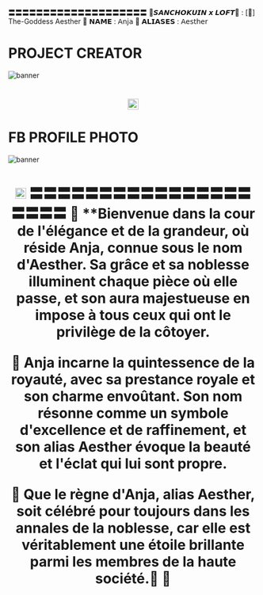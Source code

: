 〓〓〓〓〓〓〓〓〓〓〓〓〓〓〓〓〓〓〓〓
 🌸𝙎𝘼𝙉𝘾𝙃𝙊𝙆𝙐𝙄𝙉 𝙭 𝙇𝙊𝙁𝙏🌸 :
[💬] The-Goddess Aesther
👑 𝗡𝗔𝗠𝗘 : 𝖠𝗇𝗃𝖺
🌟 𝗔𝗟𝗜𝗔𝗦𝗘𝗦 : 𝖠𝖾𝗌𝗍𝗁𝖾𝗋

# PROJECT CREATOR</h1>
<img src="https://i.ibb.co/Fz8gXS9/image.jpg8" alt="banner">
<h1 align="center"><img src="./dashboard/images/logo-non-bg.png" width="22px"> 

# FB PROFILE PHOTO</h1>
<img src="https://i.ibb.co/stQtR0M/image.jpg" alt="banner">
<h1 align="center"><img src="./dashboard/images/logo-non-bg.png" width="22px"> 
 〓〓〓〓〓〓〓〓〓〓〓〓〓〓〓〓〓〓〓〓
🌹 **Bienvenue dans la cour de l'élégance et de la grandeur, où réside Anja, connue sous le nom d'Aesther. Sa grâce et sa noblesse illuminent chaque pièce où elle passe, et son aura majestueuse en impose à tous ceux qui ont le privilège de la côtoyer.

👸 Anja incarne la quintessence de la royauté, avec sa prestance royale et son charme envoûtant. Son nom résonne comme un symbole d'excellence et de raffinement, et son alias Aesther évoque la beauté et l'éclat qui lui sont propre.

🌌 Que le règne d'Anja, alias Aesther, soit célébré pour toujours dans les annales de la noblesse, car elle est véritablement une étoile brillante parmi les membres de la haute société.🌟 🩷
